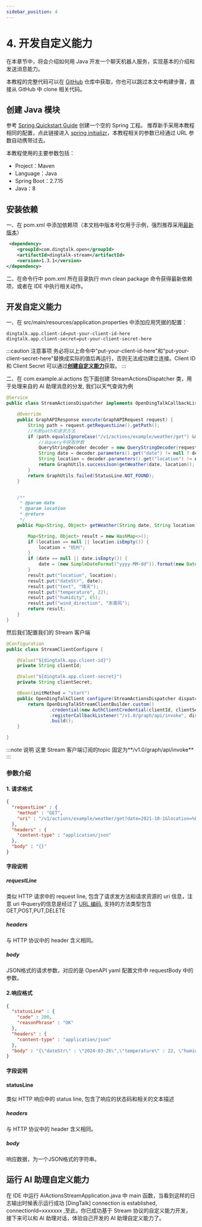 ```yaml
---
sidebar_position: 4
---
```


# 4. 开发自定义能力

在本章节中，将会介绍如何用 Java 开发一个聊天机器人服务，实现基本的介绍和发送消息能力。

本教程的完整代码可以在 [GitHub](https://github.com/open-dingtalk/dingtalk-tutorial-java) 仓库中获取，你也可以跳过本文中构建步骤，直接从 GitHub 中 clone 相关代码。

## 创建 Java 模块

参考 [Spring Quickstart Guide](https://spring.io/quickstart) 创建一个空的 Spring 工程。 推荐新手采用本教程相同的配置，点此链接进入 [spring initializr](https://start.spring.io#!type=maven-project&language=java&platformVersion=3.1.10&packaging=jar&jvmVersion=17&groupId=com.example&artifactId=ai-actions-stream&name=ai-actions-stream&description=Demo%20project%20for%20DingTalk&packageName=com.example.ai.actions)，本教程相关的参数已经通过 URL 参数自动携带过去。

本教程使用的主要参数包括：

* Project：Maven
* Language：Java
* Spring Boot：2.7.15
* Java：8


## 安装依赖
一、在 pom.xml 中添加依赖项（本文档中版本号仅用于示例，强烈推荐采用[最新版本](https://s01.oss.sonatype.org/?#nexus-search;quick~dingtalk-stream)）
```xml
 <dependency>
    <groupId>com.dingtalk.open</groupId>
    <artifactId>dingtalk-stream</artifactId>
    <version>1.3.1</version>
</dependency>
```

二、在命令行中 pom.xml 所在目录执行 mvn clean package 命令获得最新依赖项，或者在 IDE 中执行相关动作。


## 开发自定义能力
一、在 src/main/resources/application.properties 中添加应用凭据的配置：
```text
dingtalk.app.client-id=put-your-client-id-here
dingtalk.app.client-secret=put-your-client-secret-here

```
:::caution 注意事项
务必将以上命令中"put-your-client-id-here"和"put-your-client-secret-here"替换成实际的值后再运行，否则无法成功建立连接。Client ID 和 Client Secret 可以通过[**创建自定义能力**](create-ai-stream-actions)获取。
:::

二、在 com.example.ai.actions 包下面创建 StreamActionsDispatcher 类，用于处理来自的 AI 助理消息的分发, 我们以天气查询为例
```java title="StreamActionsDispatcher.java" showLineNumbers
@Service
public class StreamActionsDispatcher implements OpenDingTalkCallbackListener<GraphAPIRequest, GraphAPIResponse> {

    @Override
    public GraphAPIResponse execute(GraphAPIRequest request) {
        String path = request.getRequestLine().getPath();
        //判断path和请求方法
        if (path.equalsIgnoreCase("/v1/actions/example/weather/get") && request.getRequestLine().getMethod() == GraphAPIMethod.GET) {
            //从query中获取参数
            QueryStringDecoder decoder = new QueryStringDecoder(request.getRequestLine().getUri().toString());
            String date = decoder.parameters().get("date") != null ? decoder.parameters().get("date").get(0) : null;
            String location = decoder.parameters().get("location") != null ? decoder.parameters().get("location").get(0) : null;
            return GraphUtils.successJson(getWeather(date, location));
        }
        return GraphUtils.failed(StatusLine.NOT_FOUND);
    }


    /**
     * @param date
     * @param location
     * @return
     */
    public Map<String, Object> getWeather(String date, String location) {

        Map<String, Object> result = new HashMap<>();
        if (location == null || location.isEmpty()) {
            location = "杭州";
        }
        if (date == null || date.isEmpty()) {
            date = (new SimpleDateFormat("yyyy-MM-dd")).format(new Date());
        }
        result.put("location", location);
        result.put("dateStr", date);
        result.put("text", "晴天");
        result.put("temperature", 22);
        result.put("humidity", 65);
        result.put("wind_direction", "东南风");
        return result;
    }
}
```
然后我们配置我们的 Stream 客户端
```java title="StreamClientConfigure.java" showLineNumbers
@Configuration
public class StreamClientConfigure {

    @Value("${dingtalk.app.client-id}")
    private String clientId;

    @Value("${dingtalk.app.client-secret}")
    private String clientSecret;

    @Bean(initMethod = "start")
    public OpenDingTalkClient configure(StreamActionsDispatcher dispatcher) {
        return OpenDingTalkStreamClientBuilder.custom()
                .credential(new AuthClientCredential(clientId, clientSecret))
                .registerCallbackListener("/v1.0/graph/api/invoke", dispatcher)
                .build();
    }

}
```
:::note 说明
这里 Stream 客户端订阅的topic 固定为**/v1.0/graph/api/invoke**
:::

### 参数介绍

#### 1. 请求格式
```json
{
  "requestLine" : {
    "method" : "GET",
    "uri" : "/v1/actions/example/weather/get?date=2021-10-1&location=%E6%9D%AD%E5%B7%9E"
  },
  "headers" : {
    "content-type" : "application/json"
  },
  "body" : "{}"
}
```
#### 字段说明

##### requestLine
类似 HTTP 请求中的 request line, 包含了请求发方法和请求资源的 uri 信息，注意 uri 中query的信息是经过了 [URL 编码](https://zh.wikipedia.org/zh-hans/%E7%99%BE%E5%88%86%E5%8F%B7%E7%BC%96%E7%A0%81), 支持的方法类型包含GET,POST,PUT,DELETE
##### headers
与 HTTP 协议中的 header 含义相同。
##### body
JSON格式的请求参数，对应的是 OpenAPI yaml 配置文件中 requestBody 中的参数。



####  2.响应格式
```json
{
  "statusLine" : {
    "code" : 200,
    "reasonPhrase" : "OK"
  },
  "headers" : {
    "content-type" : "application/json"
  },
  "body" : "{\"dateStr\" : \"2024-03-26\",\"temperature\" : 22, \"humidity\" : 65,\"location\" : \"杭州\", \"wind_direction\" : \"东南风\", \"text\" : \"晴天\"}"
}
```
#### 字段说明

#### statusLine
类似 HTTP 响应中的 status line, 包含了响应的状态码和相关的文本描述
##### headers
与 HTTP 协议中的 header 含义相同。
##### body
响应数据，为一个JSON格式的字符串。


## 运行 AI 助理自定义能力

在 IDE 中运行 AiActionsStreamApplication.java 中 main 函数，当看到这样的日志输出时候表示运行成功 [DingTalk] connection is established, connectionId=xxxxxxx ,至此，你已成功基于 Stream 协议的自定义能力开发，接下来可以和 AI 助理对话，体验自己开发的 AI 助理自定义能力了。














